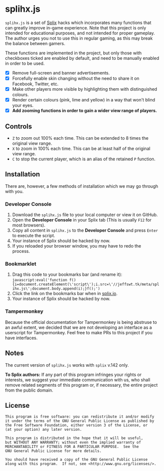 # splihx.js

`splihx.js` is a set of [Splix](https://splix.io/) hacks which incorporates many functions that can greatly improve in-game experience. Note that this project is only intended for educational purposes, and not intended for proper gameplay. The author urges you not to use this in regular gaming, as this may break the balance between gamers.

These functions are implemented in the project, but only those with checkboxes ticked are enabled by default, and need to be manually enabled in order to be used.

-   [x] Remove full-screen and banner advertisements.
-   [x] Forcefully enable skin changing without the need to share it on Facebook, Twitter, etc.
-   [x] Make other players more visible by highlighting them with distinguished colours.
-   [x] Render certain colours (pink, lime and yellow) in a way that won't blind your eyes.
-   [x] **Add zooming functions in order to gain a wider view range of players.**

## Controls

-   `Z` to zoom out 100% each time. This can be extended to 8 times the original view range.
-   `X` to zoom in 100% each time. This can be at least half of the original view range.
-   `C` to stop the current player, which is an alias of the retained `P` function.

## Installation

There are, however, a few methods of installation which we may go through with you.

### Developer Console

1.  Download the `splihx.js` file to your local computer or view it on GitHub.
2.  Open the **Developer Console** in your Splix tab (This is usually `F12` for most browsers).
3.  Copy all content in `splihx.js` to the **Developer Console** and press `Enter` to execute the script.
4.  Your instance of Splix should be hacked by now.
5.  If you reloaded your browser window, you may have to redo the process.

### Bookmarklet

1.  Drag this code to your bookmarks bar (and rename it): `javascript:eval('function f(){i=document.createElement(\'script\');i.src=\'//jeffswt.tk/meta/splihx.js\';document.body.append(i);}f();')`
2.  Click the link on the bookmarks bar when in [splix.io](https://splix.io).
3.  Your instance of Splix should be hacked by now.

### Tampermonkey

Because the official documentation for Tampermonkey is being abstruse to an awful extent, we decided that we are not developing an interface as a userscript for Tampermonkey. Feel free to make PRs to this project if you have interfaces.

## Notes

The current version of `splihx.js` works with `splix` v.142 only.

<!--In consideration of the income of the author of Splix, we decided that the automatic removal of the advertisements should not be turned on by default, although no explicit notices of such are displayed on its official website. If you really need this function due to various reasons, for instance, having certain services blocked, please turn this on manually in the script.-->

<!--Also, to encourage the spread of this game, we decided that the force enabling of skin customization should not be turned on by default. This function is only intended for those lacking an open network, therefore not begin accessible to Facebook, Twitter and other services, and shall be turned on manually in the script.-->

**To Splix authors:** If any part of this program infringes your rights or interests, we suggest your immediate communication with us, who shall remove related segments of this program or, if necessary, the entire project from the public domain.

## License

```
This program is free software: you can redistribute it and/or modify
it under the terms of the GNU General Public License as published by
the Free Software Foundation, either version 3 of the License, or
(at your option) any later version.

This program is distributed in the hope that it will be useful,
but WITHOUT ANY WARRANTY; without even the implied warranty of
MERCHANTABILITY or FITNESS FOR A PARTICULAR PURPOSE.  See the
GNU General Public License for more details.

You should have received a copy of the GNU General Public License
along with this program.  If not, see <http://www.gnu.org/licenses/>.
```
